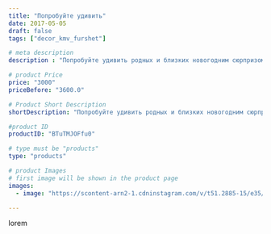 ```yaml
---
title: "Попробуйте удивить"
date: 2017-05-05
draft: false
tags: ["decor_kmv_furshet"]

# meta description
description : "Попробуйте удивить родных и близких новогодним сюрпризом. #Моиработымойдекор"

# product Price
price: "3000"
priceBefore: "3600.0"

# Product Short Description
shortDescription: "Попробуйте удивить родных и близких новогодним сюрпризом. #Моиработымойдекор"

#product ID
productID: "BTuTMJOFfu0"

# type must be "products"
type: "products"

# product Images
# first image will be shown in the product page
images:
  - image: "https://scontent-arn2-1.cdninstagram.com/v/t51.2885-15/e35/18253146_1746556185569349_2554318206000955392_n.jpg?se=8&tp=1&_nc_ht=scontent-arn2-1.cdninstagram.com&_nc_cat=109&_nc_ohc=6OKbrTexb-kAX8aC8sn&ccb=7-4&oh=1e5e8bb0676ec65177592e14ec347e01&oe=60832282&_nc_sid=86f79a&ig_cache_key=MTUwODIyNzMyMjYzMzEyNDc4OA%3D%3D.2-ccb7-4"

---
```

lorem
